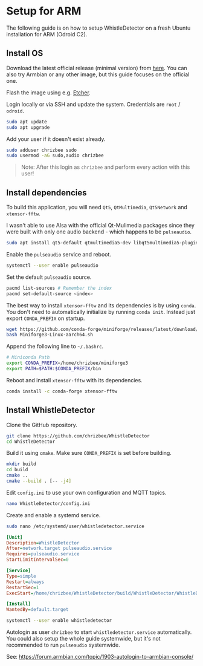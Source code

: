 # Setup for ARM

The following guide is on how to setup WhistleDetector on a fresh Ubuntu installation for ARM (Odroid C2).

## Install OS

Download the latest official release (minimal version) from [here](https://wiki.odroid.com/odroid-c2/os_images/ubuntu/ubuntu). You can also try Armbian or any other image, but this guide focuses on the official one.

Flash the image using e.g. [Etcher](https://www.balena.io/etcher/).

Login locally or via SSH and update the system. Credentials are `root` / `odroid`.

```bash
sudo apt update
sudo apt upgrade
```

Add your user if it doesn't exist already.

```bash
sudo adduser chrizbee sudo
sudo usermod -aG sudo,audio chrizbee
```

> Note: After this login as `chrizbee` and perform every action with this user!

## Install dependencies

To build this application, you will need `Qt5`, `QtMultimedia`, `Qt5Network` and `xtensor-fftw`.

I wasn't able to use Alsa with the official Qt-Mulimedia packages since they were built with only one audio backend - which happens to be `pulseaudio`.

```bash
sudo apt install qt5-default qtmultimedia5-dev libqt5multimedia5-plugins pulseaudio git build-essential cmake libfftw3-dev
```

Enable the `pulseaudio` service and reboot.

```bash
systemctl --user enable pulseaudio
```

Set the default `pulseaudio` source.

```bash
pacmd list-sources # Remember the index
pacmd set-default-source <index>
```

The best way to install `xtensor-fftw` and its dependencies is by using `conda`. You don't need to automatically initialize by running `conda init`. Instead just export `CONDA_PREFIX` on startup.

```bash
wget https://github.com/conda-forge/miniforge/releases/latest/download/Miniforge3-Linux-aarch64.sh
bash Miniforge3-Linux-aarch64.sh
```

Append the following line to `~/.bashrc`.

```bash
# Miniconda Path
export CONDA_PREFIX=/home/chrizbee/miniforge3
export PATH=$PATH:$CONDA_PREFIX/bin
```

Reboot and install `xtensor-fftw` with its dependencies.

```bash
conda install -c conda-forge xtensor-fftw
```

## Install WhistleDetector

Clone the GitHub repository.

```bash
git clone https://github.com/chrizbee/WhistleDetector
cd WhistleDetector
```

Build it using `cmake`. Make sure `CONDA_PREFIX` is set before building.

```bash
mkdir build
cd build
cmake ..
cmake --build . [-- -j4]
```

Edit `config.ini` to use your own configuration and MQTT topics.

```bash
nano WhistleDetector/config.ini
```

Create and enable a systemd service.

```bash
sudo nano /etc/systemd/user/whistledetector.service
```

```ini
[Unit]
Description=WhistleDetector
After=network.target pulseaudio.service
Requires=pulseaudio.service
StartLimitIntervalSec=0

[Service]
Type=simple
Restart=always
RestartSec=1
ExecStart=/home/chrizbee/WhistleDetector/build/WhistleDetector/WhistleDetector

[Install]
WantedBy=default.target
```

```bash
systemctl --user enable whistledetector
```

Autologin as user `chrizbee` to start `whistledetector.service` automatically. You could also setup the whole guide systemwide, but it's not recommended to run `pulseaudio` systemwide.

See: https://forum.armbian.com/topic/1903-autologin-to-armbian-console/